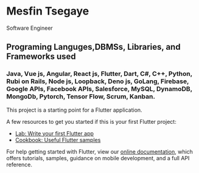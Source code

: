 # Mesfin Tsegaye 

Software Engineer

## Programing Languges,DBMSs, Libraries, and Frameworks used
### Java, Vue js, Angular, React js, Flutter, Dart, C#, C++, Python, Rubi on Rails, Node js, Loopback, Deno js, GoLang, Firebase, Google APIs, Facebook APIs, Salesforce, MySQL, DynamoDB, MongoDb, Pytorch, Tensor Flow, Scrum, Kanban.

This project is a starting point for a Flutter application.

A few resources to get you started if this is your first Flutter project:

- [Lab: Write your first Flutter app](https://flutter.dev/docs/get-started/codelab)
- [Cookbook: Useful Flutter samples](https://flutter.dev/docs/cookbook)

For help getting started with Flutter, view our
[online documentation](https://flutter.dev/docs), which offers tutorials,
samples, guidance on mobile development, and a full API reference.

